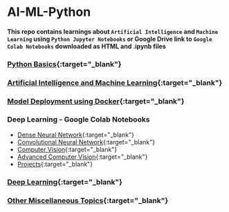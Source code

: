 # AI-ML-Python
#### This repo contains learnings about `Artificial Intelligence` and `Machine Learning` using `Python Jupyter Notebooks` or Google Drive link to `Google Colab Notebooks` downloaded as HTML and .ipynb files
### [Python Basics](https://github.com/SyedAanif/AI-ML-Python/tree/master/basics-python-with-jupyter-notebook){:target="_blank"}
### [Artificial Intelligence and Machine Learning](https://github.com/SyedAanif/AI-ML-Python/tree/master/Machine%20Learning){:target="_blank"}
### [Model Deployment using Docker](https://github.com/SyedAanif/AI-ML-Python/tree/master/Model%20Deployment){:target="_blank"}
### Deep Learning - Google Colab Notebooks
  - [Dense Neural Network](https://drive.google.com/drive/folders/1-lzEC95RNx5AQaFbvNKZIZriK-89iYIl?usp=sharing){:target="_blank"}
  - [Convolutional Neural Network](https://drive.google.com/drive/folders/1eGYUGcbB5QV4Fkn998SRKLgMtv7jMhVn?usp=sharing){:target="_blank"}
  - [Computer Vision](https://drive.google.com/drive/folders/1sjBWNN9xkLLjhdFEFT3sRKY0dxeFGO0L?usp=sharing){:target="_blank"}
  - [Advanced Computer Vision](https://drive.google.com/drive/folders/1HBh2666qkk0ZkculywhjWQLzI_SVZt0S?usp=sharing){:target="_blank"}
  - [Projects](https://drive.google.com/drive/folders/1EJURSCU4cjMmXXwPrGciqPQwr8JO_Ew3?usp=sharing){:target="_blank"}
### [Deep Learning](https://github.com/SyedAanif/AI-ML-Python/tree/master/Deep%20Learning){:target="_blank"}
### [Other Miscellaneous Topics](https://github.com/SyedAanif/AI-ML-Python/tree/master/Other){:target="_blank"}
